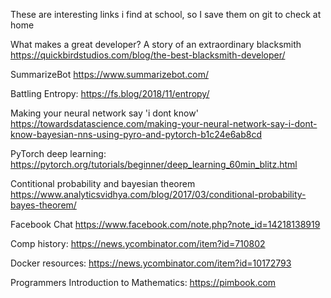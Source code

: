 These are interesting links i find at school, so I save them on git to check at home

What makes a great developer? A story of an extraordinary blacksmith
https://quickbirdstudios.com/blog/the-best-blacksmith-developer/

SummarizeBot
https://www.summarizebot.com/

Battling Entropy:
https://fs.blog/2018/11/entropy/

Making your neural network say 'i dont know'
https://towardsdatascience.com/making-your-neural-network-say-i-dont-know-bayesian-nns-using-pyro-and-pytorch-b1c24e6ab8cd

PyTorch deep learning:
https://pytorch.org/tutorials/beginner/deep_learning_60min_blitz.html

Contitional probability and bayesian theorem
https://www.analyticsvidhya.com/blog/2017/03/conditional-probability-bayes-theorem/

Facebook Chat
https://www.facebook.com/note.php?note_id=14218138919

Comp history:
https://news.ycombinator.com/item?id=710802

Docker resources:
https://news.ycombinator.com/item?id=10172793

Programmers Introduction to Mathematics:
https://pimbook.com
